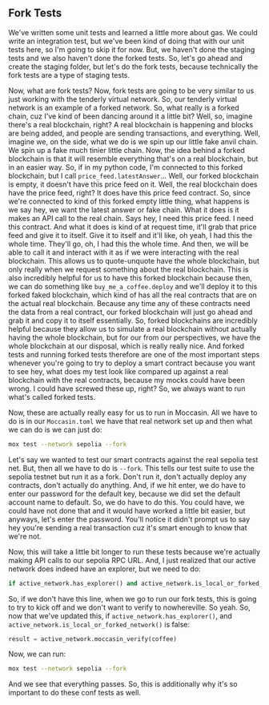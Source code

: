 ## Fork Tests

We've written some unit tests and learned a little more about gas. We could write an integration test, but we've been kind of doing that with our unit tests here, so I'm going to skip it for now. But, we haven't done the staging tests and we also haven't done the forked tests. So, let's go ahead and create the staging folder, but let's do the fork tests, because technically the fork tests are a type of staging tests.

Now, what are fork tests? Now, fork tests are going to be very similar to us just working with the tenderly virtual network. So, our tenderly virtual network is an example of a forked network. So, what really is a forked chain, cuz I've kind of been dancing around it a little bit? Well, so, imagine there's a real blockchain, right? A real blockchain is happening and blocks are being added, and people are sending transactions, and everything. Well, imagine we, on the side, what we do is we spin up our little fake anvil chain. We spin up a fake much tinier little chain.  Now, the idea behind a forked blockchain is that it will resemble everything that's on a real blockchain, but in an easier way. So, if in my python code, I'm connected to this forked blockchain, but I call `price_feed.latestAnswer`... Well, our forked blockchain is empty, it doesn't have this price feed on it. Well, the real blockchain does have the price feed, right? It does have this price feed contract. So, since we're connected to kind of this forked empty little thing, what happens is we say hey, we want the latest answer or fake chain. What it does is it makes an API call to the real chain. Says hey, I need this price feed. I need this contract. And what it does is kind of at request time, it'll grab that price feed and give it to itself. Give it to itself and it'll like, oh yeah, I had this the whole time. They'll go, oh, I had this the whole time. And then, we will be able to call it and interact with it as if we were interacting with the real blockchain. This allows us to quote-unquote have the whole blockchain, but only really when we request something about the real blockchain.  This is also incredibly helpful for us to have this forked blockchain because then, we can do something like `buy_me_a_coffee.deploy` and we'll deploy it to this forked faked blockchain, which kind of has all the real contracts that are on the actual real blockchain. Because any time any of these contracts need the data from a real contract, our forked blockchain will just go ahead and grab it and copy it to itself essentially. So, forked blockchains are incredibly helpful because they allow us to simulate a real blockchain without actually having the whole blockchain, but for our from our perspectives, we have the whole blockchain at our disposal, which is really really nice. And forked tests and running forked tests therefore are one of the most important steps whenever you're going to try to deploy a smart contract because you want to see hey, what does my test look like compared up against a real blockchain with the real contracts, because my mocks could have been wrong. I could have screwed these up, right? So, we always want to run what's called forked tests.

Now, these are actually really easy for us to run in Moccasin. All we have to do is in our `Moccasin.toml` we have that real network set up and then what we can do is we can just do:
```bash
mox test --network sepolia --fork
```

Let's say we wanted to test our smart contracts against the real sepolia test net. But, then all we have to do is `--fork`. This tells our test suite to use the sepolia testnet but run it as a fork. Don't run it, don't actually deploy any contracts, don't actually do anything. And, if we hit enter, we do have to enter our password for the default key, because we did set the default account name to default. So, we do have to do this. You could have, we could have not done that and it would have worked a little bit easier, but anyways, let's enter the password. You'll notice it didn't prompt us to say hey you're sending a real transaction cuz it's smart enough to know that we're not.

Now, this will take a little bit longer to run these tests because we're actually making API calls to our sepolia RPC URL.  And, I just realized that our active network does indeed have an explorer, but we need to do:
```python
if active_network.has_explorer() and active_network.is_local_or_forked_network() is False: 
```

So, if we don't have this line, when we go to run our fork tests, this is going to try to kick off and we don't want to verify to nowhereville. So yeah. So, now that we've updated this, if `active_network.has_explorer()`, and `active_network.is_local_or_forked_network()` is false:
```python
result = active_network.moccasin_verify(coffee)
```

Now, we can run:
```bash
mox test --network sepolia --fork
```

And we see that everything passes.  So, this is additionally why it's so important to do these conf tests as well. 
